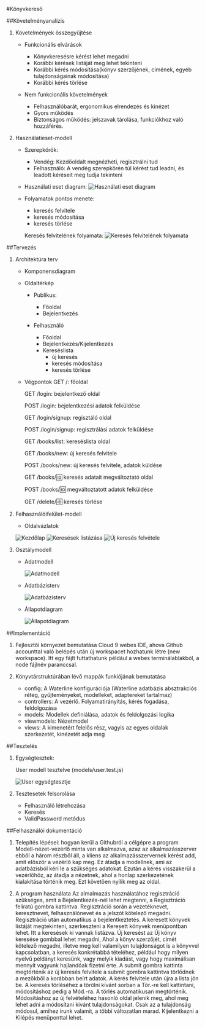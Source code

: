 #Könyvkereső

##Követelményanalízis

1. Követelmények összegyűjtése

    - Funkcionális elvárások
        + Könyvkeresésre kérést lehet megadni
        + Korábbi kérések listáját meg lehet tekinteni
        + Korábbi kérés módosítása(könyv szerzőjének, címének, egyéb tulajdonságainak módosítása)
        + Korábbi kérés törlése
    
    - Nem funkcionális követelmények
        + Felhasználóbarát, ergonomikus elrendezés és kinézet
        + Gyors működés
        + Biztonságos működés: jelszavak tárolása, funkciókhoz való hozzáférés.

2. Használatieset-modell
    - Szerepkörök:
        + Vendég: Kezdőoldalt megnézheti, regisztrálni tud
        + Felhasználó: A vendég szerepkörén túl kérést tud leadni, és leadott kéréseit meg tudja tekinteni
    
    - Használati eset diagram:
        ![Használati eset diagram](public/HasznEsD.png)
    
    - Folyamatok pontos menete:
        + keresés felvitele
        + keresés módosítása
        + keresés törlése
        
        Keresés felvitelének folyamata:
            ![Keresés felvitelének folyamata](public/folyamatmeghat.png)


##Tervezés

1. Architektúra terv
    - Komponensdiagram
    
    - Oldaltérkép
    
        + Publikus:
        
            - Főoldal
            - Bejelentkezés
        
        + Felhasználó
        
            - Főoldal
            - Bejelentkezés/Kijelentkezés
            - Kereséslista
                + új keresés
                + keresés módosítása
                + keresés törlése

    - Végpontok
        GET /: főoldal
        
        GET /login: bejelentkező oldal
        
        POST /login: bejelentkezési adatok felküldése
        
        GET /login/signup: regisztáló oldal
        
        POST /login/signup: regisztrálási adatok felküldése
        
        GET /books/list: kereséslista oldal
        
        GET /books/new: új keresés felvitele
        
        POST /books/new: új keresés felvitele, adatok küldése
        
        GET /books/:id: keresés adatait megváltoztató oldal
        
        POST /books/:id: megváltoztatott adatok felküldése
        
        GET /delete/:id: keresés törlése
        

2. Felhasználóifelület-modell
    - Oldalvázlatok
    
    ![Kezdőlap](public/home.jpg)
    ![Keresések listázása](public/lista.jpg)
    ![Új keresés felvétele](public/new.jpg)

3. Osztálymodell
    - Adatmodell
    
        ![Adatmodell](public/adatmodell.png)

    - Adatbázisterv
    
        ![Adatbázisterv](public/adatbterv.png)
        
    - Állapotdiagram
    
        ![Állapotdiagram](public/allapotdiagram.png)


##Implementáció
1. Fejlesztői környezet bemutatása
    Cloud 9 webes IDE, ahova Github accounttal való belépés után új workspacet hozhatunk létre (new workspace). Itt egy fájlt futtathatunk például a webes terminálablakból, a node fájlnév paranccsal. 
    
2. Könyvtárstruktúrában lévő mappák funkiójának bemutatása
    - config: A Waterline konfigurációja (Waterline adatbázis absztrakciós réteg, gyűjteményeket, modelleket, adaptereket tartalmaz)
    - controllers: A vezérlő. Folyamatirányítás, kérés fogadása, feldolgozása 
    - models: Modellek definiálása, adatok és feldolgozási logika
    - viewmodels: Nézetmodel
    - views: A kimenetért felelős rész, vagyis az egyes oldalak szerkezetét, kinézetét adja meg

##Tesztelés


1. Egységtesztek:

    User modell tesztelve (models/user.test.js)
    
    ![User egységtesztje](public/egysegt.jpg)

2. Tesztesetek felsorolása

    - Felhasználó létrehozása
    - Keresés
    - ValidPassword metódus



##Felhasználói dokumentáció

1. Telepítés lépései: hogyan kerül a Githubról a célgépre a program
    Modell-nézet-vezérlő minta van alkalmazva, azaz az alkalmazásszerver ebből a három részből áll,
    a kliens az alkalmazásszervernek kérést add, amit először a vezérlő kap meg. Ez átadja a modellnek, ami az adatbázisból kéri le
    a szükséges adatokat. Ezután a kérés visszakerül a vezérlőhöz, az átadja a nézetnek, ahol a honlap szerkezetének kialakítása történik meg.
    Ezt követően nyílik meg az oldal.

2. A program használata
    Az almalmazás használatához regisztráció szükséges, amit a Bejelentkezés-nél lehet megtenni, a Regisztráció feliratú gombra kattintva.
    Regisztráció során a vezetéknevet, keresztnevet, felhasználónevet és a jelszót kötelező megadni. Regisztráció után automatikus a bejelentkeztetés.
    A keresett könyvek listáját megtekinteni, szerkeszteni a Keresett könyvek menüpontban lehet. Itt a keresések ki vannak listázva. Új keresést az Új könyv keresése gombbal lehet megadni,
    Ahol a könyv szerzőjét, címét kötelező megadni, illetve meg kell valamilyen tulajdonságot is a könyvvel kapcsolatban, a keresés konkrétabbá tételéhez,
    például hogy milyen nyelvű példányt keresünk, vagy melyik kiadást, vagy hogy maximálisan mennyit vagyunk hajlandóak fizetni érte. A submit gombra kattinta megtörténik az új keresés felvitele
    a submit gombra kattintva törlődnek a mezőkből a korábban beírt adatok.
    A kérés felvitele után újra a lista jön be. A keresés törléséhez a törölni kívánt sorban a Tör.-re kell kattintani, módosításhoz pedig a Mód.-ra.
    A törlés automatikusan megtörténik. Módosításhoz az új felvételéhez hasonló oldal jelenik meg, ahol meg lehet adni a módosítani kivánt tulajdonságokat.
    Csak az a tulajdonság módosul, amihez írunk valamit, a többi változatlan marad. Kijelentkezni a Kilépés menüponttal lehet.

